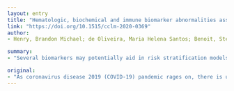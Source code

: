 ```yaml
---
layout: entry
title: "Hematologic, biochemical and immune biomarker abnormalities associated with severe illness and mortality in coronavirus disease 2019 (COVID-19): a meta-analysis"
link: "https://doi.org/10.1515/cclm-2020-0369"
author:
- Henry, Brandon Michael; de Oliveira, Maria Helena Santos; Benoit, Stefanie; Plebani, Mario; Lippi, Giuseppe

summary:
- "Several biomarkers may potentially aid in risk stratification models for predicting severe and fatal forms of COVID-19 were identified. Results A total number of 21 studies were included, totaling 3377 patients and 33 laboratory parameters. The other three compared survivors and non-survivors of the disease. Biomarkers of inflammation, cardiac and muscle injury, liver and kidney function and coagulation measures were also significantly elevated in patients with both severe and deadly COVID-19."

original:
- "As coronavirus disease 2019 (COVID-19) pandemic rages on, there is urgent need for identification of clinical and laboratory predictors for progression towards severe and fatal forms of this illness. In this study we aimed to evaluate the discriminative ability of hematologic, biochemical and immunologic biomarkers in patients with and without the severe or fatal forms of COVID-19. Methods An electronic search in Medline (PubMed interface), Scopus, Web of Science and China National Knowledge Infrastructure (CNKI) was performed, to identify studies reporting on laboratory abnormalities in patients with COVID-19. Studies were divided into two separate cohorts for analysis: severity (severe vs. non-severe and mortality, i.e. non-survivors vs. survivors). Data was pooled into a meta-analysis to estimate weighted mean difference (WMD) with 95% confidence interval (95% CI) for each laboratory parameter. Results A total number of 21 studies was included, totaling 3377 patients and 33 laboratory parameters. While 18 studies (n = 2984) compared laboratory findings between patients with severe and non-severe COVID-19, the other three (n = 393) compared survivors and non-survivors of the disease and were thus analyzed separately. Patients with severe and fatal disease had significantly increased white blood cell (WBC) count, and decreased lymphocyte and platelet counts compared to non-severe disease and survivors. Biomarkers of inflammation, cardiac and muscle injury, liver and kidney function and coagulation measures were also significantly elevated in patients with both severe and fatal COVID-19. Interleukins 6 (IL-6) and 10 (IL-10) and serum ferritin were strong discriminators for severe disease. Conclusions Several biomarkers which may potentially aid in risk stratification models for predicting severe and fatal COVID-19 were identified. In hospitalized patients with respiratory distress, we recommend clinicians closely monitor WBC count, lymphocyte count, platelet count, IL-6 and serum ferritin as markers for potential progression to critical illness."
---
```


